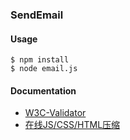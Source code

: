 ### SendEmail

#### Usage
```
$ npm install 
$ node email.js
```

#### Documentation 
- [W3C-Validator](http://validator.w3.org/)
- [在线JS/CSS/HTML压缩](http://tool.oschina.net/jscompress)

